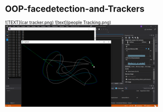 # OOP-facedetection-and-Trackers

![TEXT](car tracker.png)
![text](people Tracking.png)
![text](mouse.png)

